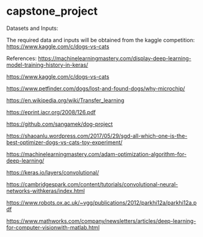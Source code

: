 # capstone_project

Datasets and Inputs:

The required data and inputs will be obtained from the kaggle competition: https://www.kaggle.com/c/dogs-vs-cats

References: https://machinelearningmastery.com/display-deep-learning-model-training-history-in-keras/

https://www.kaggle.com/c/dogs-vs-cats

https://www.petfinder.com/dogs/lost-and-found-dogs/why-microchip/

https://en.wikipedia.org/wiki/Transfer_learning

https://eprint.iacr.org/2008/126.pdf

https://github.com/sangamek/dog-project

https://shaoanlu.wordpress.com/2017/05/29/sgd-all-which-one-is-the-best-optimizer-dogs-vs-cats-toy-experiment/

https://machinelearningmastery.com/adam-optimization-algorithm-for-deep-learning/

https://keras.io/layers/convolutional/

https://cambridgespark.com/content/tutorials/convolutional-neural-networks-withkeras/index.html

https://www.robots.ox.ac.uk/~vgg/publications/2012/parkhi12a/parkhi12a.pdf

https://www.mathworks.com/company/newsletters/articles/deep-learning-for-computer-visionwith-matlab.html

